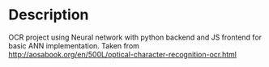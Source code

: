 # Description

OCR project using Neural network with python backend and JS frontend for basic ANN implementation. Taken from http://aosabook.org/en/500L/optical-character-recognition-ocr.html
